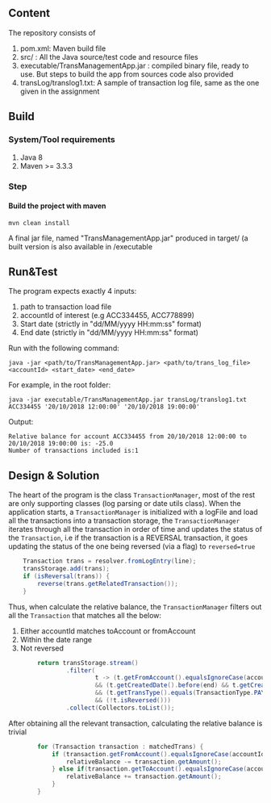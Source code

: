 ## Content

The repository consists of

1. pom.xml: Maven build file
2. src/ : All the Java source/test code and resource files
3. executable/TransManagementApp.jar : compiled binary file, ready to use. But steps to build the app from sources code also provided
4. transLog/translog1.txt: A sample of transaction log file, same as the one given in the assignment

## Build

### System/Tool requirements

1. Java 8
2. Maven >= 3.3.3

### Step

#### Build the project with maven

```
mvn clean install
```

A final jar file, named "TransManagementApp.jar" produced in target/ (a built version is also available in /executable

## Run&Test

The program expects exactly 4 inputs:
 1. path to transaction load file
 2. accountId of interest (e.g ACC334455, ACC778899)
 3. Start date (strictly in "dd/MM/yyyy HH:mm:ss" format)
 4. End date (strictly in "dd/MM/yyyy HH:mm:ss" format)

Run with the following command:

```
java -jar <path/to/TransManagementApp.jar> <path/to/trans_log_file> <accountId> <start_date> <end_date>
```

For example, in the root folder:

```
java -jar executable/TransManagementApp.jar transLog/translog1.txt ACC334455 '20/10/2018 12:00:00' '20/10/2018 19:00:00'
```

Output:

```
Relative balance for account ACC334455 from 20/10/2018 12:00:00 to 20/10/2018 19:00:00 is: -25.0
Number of transactions included is:1
```

## Design & Solution

The heart of the program is the class `TransactionManager`, most of the rest are only supporting classes (log parsing or date utils class). When the application starts, a `TransactionManager` is initialized with a logFile and load all the transactions into a transaction storage, the `TransactionManager` iterates through all the transaction in order of time and updates the status of the `Transaction`, i.e if the transaction is a REVERSAL transaction, it goes updating the status of the one being reversed (via a flag) to `reversed=true`

```java
    Transaction trans = resolver.fromLogEntry(line);
    transStorage.add(trans);
    if (isReversal(trans)) {
        reverse(trans.getRelatedTransaction());
    }
```    

Thus, when calculate the relative balance, the `TransactionManager` filters out all the `Transaction` that matches all the below:
1. Either accountId matches toAccount or fromAccount
2. Within the date range
3. Not reversed

```java
        return transStorage.stream()
                .filter(
                        t -> (t.getFromAccount().equalsIgnoreCase(accountId) || t.getToAccount().equalsIgnoreCase(accountId))
                        && (t.getCreatedDate().before(end) && t.getCreatedDate().after(start))
                        && (t.getTransType().equals(TransactionType.PAYMENT))
                        && (!t.isReversed()))
                .collect(Collectors.toList());
```

After obtaining all the relevant transaction, calculating the relative balance is trivial

```java
        for (Transaction transaction : matchedTrans) {
            if (transaction.getFromAccount().equalsIgnoreCase(accountId)) {
                relativeBalance -= transaction.getAmount();
            } else if(transaction.getToAccount().equalsIgnoreCase(accountId)) {
                relativeBalance += transaction.getAmount();
            } 
        }
```
